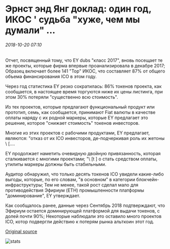 # Эрнст энд Янг доклад: один год, ИКОС ' судьба "хуже, чем мы думали" ...

###### 2018-10-20 07:10

Отчет, посвященный тому, что EY dubs "класс 2017", вновь посещает те же проекты, которые фирма впервые проанализировала в декабре 2017; Образец включает более 141 "Top" ИКОС, что составляет 87% от общего объема финансирования ICO в этом году.

Через год статистика EY резко сократилась: 86% токенов проекта, как сообщается, в настоящее время торгуются ниже их цены листинга, при этом 30% потеряли "существенно всю стоимость".

Из тех проектов, которые предлагают функциональный продукт или прототип, семь, как сообщается, принимают Fiat валюты в качестве оплаты наряду с их родной маркеры, которые EY предлагает это решение, которое "снижает стоимость" токенов инвесторов.

Многие из этих проектов с рабочими продуктами, EY предлагает, являются: "отказ от их ICO инвесторов, де-подчеркивая роль их жетоны \ [....

EY продолжает наметить очевидную двойную привязанность, которая сталкивается с многими проектами; "\ [t \] o стать средством оплаты, утилиты маркеры должны быть стабильными.

Аудитор обнаружил, что только десять токенов ICO увидели какие-либо выгоды, которые, по его словам, "в основном" в категории блокчейн-инфраструктуры; Тем не менее, такой рост сделал мало для противодействия Эфириум (ETH) промышленности платформы "доминирование", EY утверждает.

Как сообщалось ранее, данные через Сентябрь 2018 подтверждают, что Эфириум остается доминирующей платформой для выдачи токенов, с долей почти 90%; Некоторые наблюдали это оставило много проектов ICO, котор подвергли действию к потерям рынка альткоин этот год.

[Original source](https://cointelegraph.com/news/ernst-young-report-one-year-on-icos-fate-is-worse-than-we-thought)

![stats](https://c.statcounter.com/11760860/0/a89fa40b/1/ "stats")